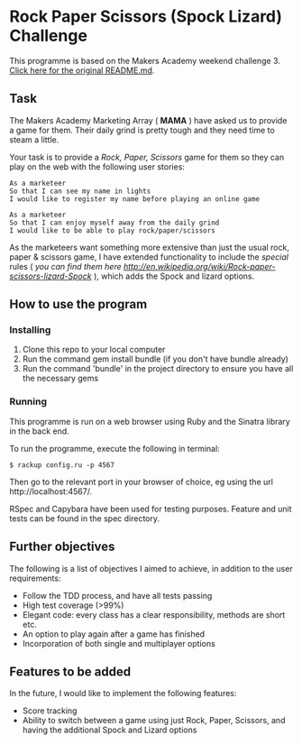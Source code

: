 # Rock Paper Scissors (Spock Lizard) Challenge

This programme is based on the Makers Academy weekend challenge 3. [Click here for the original README.md](ORIGINAL_README.md).

Task
----

The Makers Academy Marketing Array ( **MAMA** ) have asked us to provide a game for them. Their daily grind is pretty tough and they need time to steam a little.

Your task is to provide a _Rock, Paper, Scissors_ game for them so they can play on the web with the following user stories:

```
As a marketeer
So that I can see my name in lights
I would like to register my name before playing an online game
```
```
As a marketeer
So that I can enjoy myself away from the daily grind
I would like to be able to play rock/paper/scissors
```

As the marketeers want something more extensive than just the usual rock, paper & scissors game, I have extended functionality to include the _special_ rules ( _you can find them here http://en.wikipedia.org/wiki/Rock-paper-scissors-lizard-Spock_ ), which adds the Spock and lizard options.


How to use the program
-----

### Installing ###

1. Clone this repo to your local computer
2. Run the command gem install bundle (if you don't have bundle already)
3. Run the command 'bundle' in the project directory to ensure you have all the necessary gems

### Running ###

This programme is run on a web browser using Ruby and the Sinatra library in the back end.

To run the programme, execute the following in terminal:

```
$ rackup config.ru -p 4567
```
Then go to the relevant port in your browser of choice, eg using the url http://localhost:4567/.

RSpec and Capybara have been used for testing purposes. Feature and unit tests can be found in the spec directory.

## Further objectives ##

The following is a list of objectives I aimed to achieve, in addition to the user requirements:

  * Follow the TDD process, and have all tests passing
  * High test coverage (>99%)
  * Elegant code: every class has a clear responsibility, methods are short etc.
  * An option to play again after a game has finished
  * Incorporation of both single and multiplayer options

## Features to be added ##

In the future, I would like to implement the following features:
- Score tracking
- Ability to switch between a game using just Rock, Paper, Scissors, and having the additional Spock and Lizard options